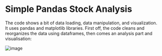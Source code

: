 # Simple Pandas Stock Analysis
The code shows a bit of data loading, data manipulation, and visualization.
It uses pandas and matplotlib libraries.
First off, the code cleans and reorganizes the data using dataframes, then comes an analysis part and visualisation:

![image](https://github.com/dawidwojt/Data_Engineering/assets/99885611/4b722f6f-f59d-427c-951b-99d48014556b)

